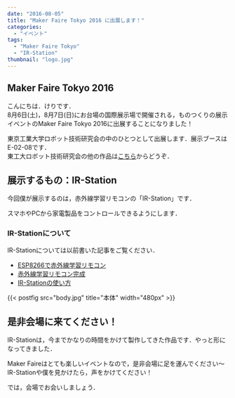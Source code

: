 ```yaml
---
date: "2016-08-05"
title: "Maker Faire Tokyo 2016 に出展します！"
categories:
  - "イベント"
tags:
  - "Maker Faire Tokyo"
  - "IR-Station"
thumbnail: "logo.jpg"
---
```


## Maker Faire Tokyo 2016

こんにちは．けりです．  
8月6日(土)，8月7日(日)にお台場の国際展示場で開催される，ものつくりの展示イベントのMaker Faire Tokyo 2016に出展することになりました！
<!--more-->

東京工業大学ロボット技術研究会の中のひとつとして出展します．展示ブースはE-02-08です．  
東工大ロボット技術研究会の他の作品は[こちら](http://titech-ssr.blog.jp/archives/1059787490.html)からどうぞ．


## 展示するもの：IR-Station

今回僕が展示するのは，赤外線学習リモコンの「IR-Station」です．

スマホやPCから家電製品をコントロールできるようにします．

### IR-Stationについて

IR-Stationについては以前書いた記事をご覧ください．

  * [ESP8266で赤外線学習リモコン](/posts/2015-12-30-ir-station/)
  * [赤外線学習リモコン完成](/posts/2016-07-18-ir-station/)
  * [IR-Stationの使い方](/posts/2016-07-25-how-to-use-ir-station/)

{{< postfig src="body.jpg" title="本体" width="480px" >}}

## 是非会場に来てください！

IR-Stationは，今までかなりの時間をかけて製作してきた作品です．やっと形になってきました．

Maker Faireはとても楽しいイベントなので，是非会場に足を運んでください～  
IR-Stationや僕を見かけたら，声をかけてください！

では，会場でお会いしましょう．

